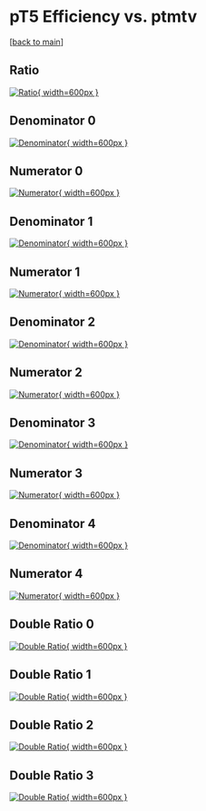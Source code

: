 # pT5 Efficiency vs. ptmtv

[[back to main](./)]



## Ratio

[![Ratio](../mtv/var/pT5_vtr_211_0_eff_ptmtv.png){ width=600px }](../mtv/var/pT5_vtr_211_0_eff_ptmtv.pdf)

## Denominator 0

[![Denominator](../mtv/den/pT5_vtr_211_0_eff_ptmtv_den0.png){ width=600px }](../mtv/den/pT5_vtr_211_0_eff_ptmtv_den0.pdf)

## Numerator 0

[![Numerator](../mtv/num/pT5_vtr_211_0_eff_ptmtv_num0.png){ width=600px }](../mtv/num/pT5_vtr_211_0_eff_ptmtv_num0.pdf)

## Denominator 1

[![Denominator](../mtv/den/pT5_vtr_211_0_eff_ptmtv_den1.png){ width=600px }](../mtv/den/pT5_vtr_211_0_eff_ptmtv_den1.pdf)

## Numerator 1

[![Numerator](../mtv/num/pT5_vtr_211_0_eff_ptmtv_num1.png){ width=600px }](../mtv/num/pT5_vtr_211_0_eff_ptmtv_num1.pdf)

## Denominator 2

[![Denominator](../mtv/den/pT5_vtr_211_0_eff_ptmtv_den2.png){ width=600px }](../mtv/den/pT5_vtr_211_0_eff_ptmtv_den2.pdf)

## Numerator 2

[![Numerator](../mtv/num/pT5_vtr_211_0_eff_ptmtv_num2.png){ width=600px }](../mtv/num/pT5_vtr_211_0_eff_ptmtv_num2.pdf)

## Denominator 3

[![Denominator](../mtv/den/pT5_vtr_211_0_eff_ptmtv_den3.png){ width=600px }](../mtv/den/pT5_vtr_211_0_eff_ptmtv_den3.pdf)

## Numerator 3

[![Numerator](../mtv/num/pT5_vtr_211_0_eff_ptmtv_num3.png){ width=600px }](../mtv/num/pT5_vtr_211_0_eff_ptmtv_num3.pdf)

## Denominator 4

[![Denominator](../mtv/den/pT5_vtr_211_0_eff_ptmtv_den4.png){ width=600px }](../mtv/den/pT5_vtr_211_0_eff_ptmtv_den4.pdf)

## Numerator 4

[![Numerator](../mtv/num/pT5_vtr_211_0_eff_ptmtv_num4.png){ width=600px }](../mtv/num/pT5_vtr_211_0_eff_ptmtv_num4.pdf)

## Double Ratio 0

[![Double Ratio](../mtv/ratio/pT5_vtr_211_0_eff_ptmtv_ratio0.png){ width=600px }](../mtv/ratio/pT5_vtr_211_0_eff_ptmtv_ratio0.pdf)

## Double Ratio 1

[![Double Ratio](../mtv/ratio/pT5_vtr_211_0_eff_ptmtv_ratio1.png){ width=600px }](../mtv/ratio/pT5_vtr_211_0_eff_ptmtv_ratio1.pdf)

## Double Ratio 2

[![Double Ratio](../mtv/ratio/pT5_vtr_211_0_eff_ptmtv_ratio2.png){ width=600px }](../mtv/ratio/pT5_vtr_211_0_eff_ptmtv_ratio2.pdf)

## Double Ratio 3

[![Double Ratio](../mtv/ratio/pT5_vtr_211_0_eff_ptmtv_ratio3.png){ width=600px }](../mtv/ratio/pT5_vtr_211_0_eff_ptmtv_ratio3.pdf)

